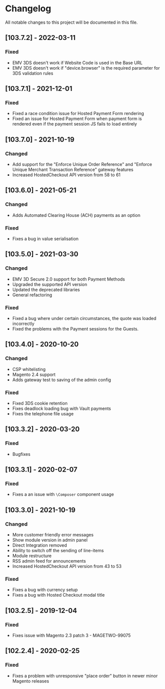 # Changelog
All notable changes to this project will be documented in this file.

## [103.7.2] - 2022-03-11
### Fixed
- EMV 3DS doesn't work if Website Code is used in the Base URL
- EMV 3DS doesn't work if "device.browser" is the required parameter for 3DS validation rules


## [103.7.1] - 2021-12-01
### Fixed
- Fixed a race condition issue for Hosted Payment Form rendering 
- Fixed an issue for Hosted Payment Form when payment form is rendered even if the payment session JS fails to load entirely


## [103.7.0] - 2021-10-19
### Changed
- Add support for the "Enforce Unique Order Reference" and "Enforce Unique Merchant Transaction Reference" gateway features
- Increased HostedCheckout API version from 58 to 61

## [103.6.0] - 2021-05-21
### Changed
- Adds Automated Clearing House (ACH) payments as an option

### Fixed
- Fixes a bug in value serialisation

## [103.5.0] - 2021-03-30
### Changed
- EMV 3D Secure 2.0 support for both Payment Methods
- Upgraded the supported API version
- Updated the deprecated libraries
- General refactoring

### Fixed
- Fixed a bug where under certain circumstances, the quote was loaded incorrectly
- Fixed the problems with the Payment sessions for the Guests.

## [103.4.0] - 2020-10-20
### Changed
- CSP whitelisting
- Magento 2.4 support
- Adds gateway test to saving of the admin config

### Fixed
- Fixed 3DS cookie retention
- Fixes deadlock loading bug with Vault payments
- Fixes the telephone file usage

## [103.3.2] - 2020-03-20
### Fixed
- Bugfixes

## [103.3.1] - 2020-02-07
### Fixed
- Fixes a an issue with `\Composer` component usage

## [103.3.0] - 2021-10-19
### Changed
- More customer friendly error messages
- Show module version in admin panel
- Direct Integration removed
- Ability to switch off the sending of line-items
- Module restructure
- RSS admin feed for announcements
- Increased HostedCheckout API version from 43 to 53

### Fixed
- Fixes a bug with currency setup
- Fixes a bug with Hosted Checkout modal title

## [103.2.5] - 2019-12-04
### Fixed
- Fixes issue with Magento 2.3 patch 3 - MAGETWO-99075

## [102.2.4] - 2020-02-25
### Fixed
- Fixes a problem with unresponsive "place order" button in newer minor Magento releases
